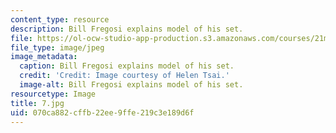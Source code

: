 ```yaml
---
content_type: resource
description: Bill Fregosi explains model of his set.
file: https://ol-ocw-studio-app-production.s3.amazonaws.com/courses/21m-873-theater-arts-topics-fall-2004-january-iap-2005/070ca882cffb22ee9ffe219c3e189d6f_7.jpg
file_type: image/jpeg
image_metadata:
  caption: Bill Fregosi explains model of his set.
  credit: 'Credit: Image courtesy of Helen Tsai.'
  image-alt: Bill Fregosi explains model of his set.
resourcetype: Image
title: 7.jpg
uid: 070ca882-cffb-22ee-9ffe-219c3e189d6f
---
```

